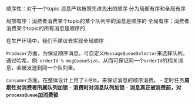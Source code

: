 顺序性：对于一个topic 消息严格按照先进先出的顺序
分为局部有序和全局有序

局部有序：消费者消费某个topic的某个队列中的消息是顺序的
全局有序：消费者消费某个topic的所有消息是顺序的

在生产环境中，我们不建议去实现全局顺序


`Producer`方面，为保证顺序消息，可自定义`MessageQueueSelector`来选择队列。
通过哈希，例: `orderId % msgQueueSize`，从而可保证同一个`orderId`的相关消息，会被发送到同一个队列里。

`Consumer`方面，在整体设计上用了`三把锁`，来保证消息的顺序消费。
    - 定时任务**周期性对消费者所属队列加锁**
    - **消费时对消息队列加锁**
    - **消息真正被消费前，对`processQueue`加消费锁**
